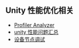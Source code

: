 ## Unity 性能优化相关

- [Profiler Analyzer](./unity_opt/profiler_analyzer.md)
- [unity 性能问题汇总](./unity_opt/unity_opt_tips.md)
- [设备节点调试](./unity_opt/remote_operator.md)
